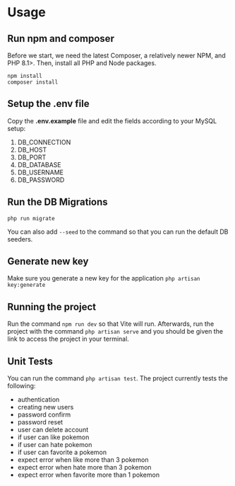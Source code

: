 # Usage

## Run npm and composer
Before we start, we need the latest Composer, a relatively newer NPM, and PHP 8.1>. Then, install all PHP and Node packages.
```
npm install
composer install
```

## Setup the .env file

Copy the __.env.example__ file and edit the fields according to your MySQL setup:
 1. DB_CONNECTION
 2. DB_HOST
 3. DB_PORT
 4. DB_DATABASE
 5. DB_USERNAME
 6. DB_PASSWORD

## Run the DB Migrations
```
php run migrate
```
You can also add `--seed` to the command so that you can run the default DB seeders.

## Generate new key
Make sure you generate a new key for the application 
`php artisan key:generate`

## Running the project
Run the command `npm run dev` so that Vite will run. Afterwards, run the project with the command `php artisan serve` and you should be given the link to access the project in your terminal.

## Unit Tests
You can run the command `php artisan test`.
The project currently tests the following:
- authentication
- creating new users
- password confirm
- password reset
- user can delete account
- if user can like pokemon
- if user can hate pokemon
- if user can favorite a pokemon
- expect error when like more than 3 pokemon
- expect error when hate more than 3 pokemon
- expect error when favorite more than 1 pokemon